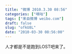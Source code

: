 ```yaml
---
title: "微博 2010.3.30 08:56"
categories: ["嘀咕"]
tags: ["来自微博 weibo.com"]
draft: false
slug: "ofkU8L"
date: "2010-03-30 08:56:00"
---
```


<p>人才都是不是跑到LOST吧来了。 ​​​​</p>
